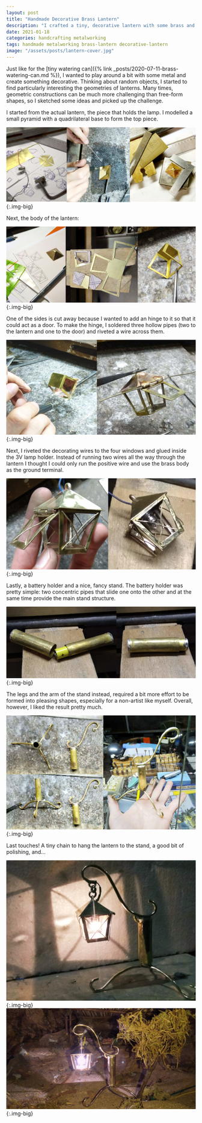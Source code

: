 ```yaml
---
layout: post
title: "Handmade Decorative Brass Lantern"
description: "I crafted a tiny, decorative lantern with some brass and quite a bit of effort"
date: 2021-01-18
categories: handcrafting metalworking
tags: handmade metalworking brass-lantern decorative-lantern
image: "/assets/posts/lantern-cover.jpg"
---
```


Just like for the [tiny watering can]({% link _posts/2020-07-11-brass-watering-can.md %}), I wanted to play around a bit with some metal and create something decorative. Thinking about random objects, I started to find particularly interesting the geometries of lanterns. Many times, geometric constructions can be much more challenging than free-form shapes, so I sketched some ideas and picked up the challenge.

I started from the actual lantern, the piece that holds the lamp. I modelled a small pyramid with a quadrilateral base to form the top piece.

![Modelling the cap of the brass lantern](/assets/posts/lantern-1.jpg){:.img-big}

Next, the body of the lantern:

![Modelling the body of the brass lantern](/assets/posts/lantern-2.jpg){:.img-big}

One of the sides is cut away because I wanted to add an hinge to it so that it could act as a door. To make the hinge, I soldered three hollow pipes (two to the lantern and one to the door) and riveted a wire across them.

![Door and hinge](/assets/posts/lantern-3.jpg){:.img-big}

Next, I riveted the decorating wires to the four windows and glued inside the 3V lamp holder. Instead of running two wires all the way through the lantern I thought I could only run the positive wire and use the brass body as the ground terminal.

![Door and hinge](/assets/posts/lantern-4.jpg){:.img-big}

Lastly, a battery holder and a nice, fancy stand. The battery holder was pretty simple: two concentric pipes that slide one onto the other and at the same time provide the main stand structure.

![Concentric cylinders to form the battery holder](/assets/posts/lantern-5.jpg){:.img-big}

The legs and the arm of the stand instead, required a bit more effort to be formed into pleasing shapes, especially for a non-artist like myself. Overall, however, I liked the result pretty much.

![Soldering the arm and the legs to the stand](/assets/posts/lantern-6.jpg){:.img-big}

Last touches! A tiny chain to hang the lantern to the stand, a good bit of polishing, and...

![Soldering the arm and the legs to the stand](/assets/posts/lantern-7.jpg){:.img-big}
![Soldering the arm and the legs to the stand](/assets/posts/lantern-cover.jpg){:.img-big}
